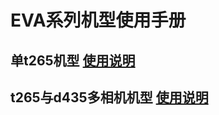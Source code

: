 # EVA系列机型使用手册

 ## 单t265机型 [使用说明](https://github.com/BIT-zhwang/uav-release/blob/master/t265.md)

 ## t265与d435多相机机型 [使用说明](https://github.com/BIT-zhwang/uav-release/blob/master/t265+d435.md)

 